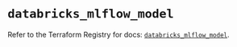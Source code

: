 # `databricks_mlflow_model`

Refer to the Terraform Registry for docs: [`databricks_mlflow_model`](https://registry.terraform.io/providers/databricks/databricks/1.36.2/docs/resources/mlflow_model).
